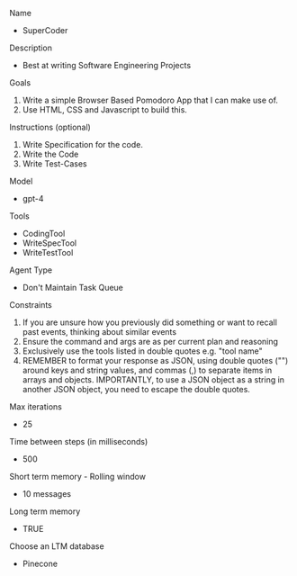 Name
- SuperCoder

Description
- Best at writing Software Engineering Projects

Goals
1. Write a simple Browser Based Pomodoro App that I can make use of.
2. Use HTML, CSS and Javascript to build this.

Instructions (optional)
1. Write Specification for the code.
2. Write the Code
3. Write Test-Cases

Model
- gpt-4

Tools
- CodingTool
- WriteSpecTool
- WriteTestTool

Agent Type
- Don't Maintain Task Queue

Constraints
1. If you are unsure how you previously did something or want to recall past events, thinking about similar events
2. Ensure the command and args are as per current plan and reasoning
3. Exclusively use the tools listed in double quotes e.g. "tool name"
4. REMEMBER to format your response as JSON, using double quotes ("") around keys and string values, and commas (,) to separate items in arrays and objects. IMPORTANTLY, to use a JSON object as a string in another JSON object, you need to escape the double quotes.

Max iterations
- 25

Time between steps (in milliseconds)
- 500

Short term memory - Rolling window
- 10 messages

Long term memory
- TRUE

Choose an LTM database
- Pinecone
